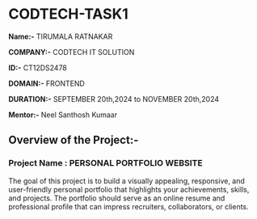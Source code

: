 # CODTECH-TASK1

**Name:-** TIRUMALA RATNAKAR

**COMPANY:-** CODTECH IT SOLUTION

**ID:-** CT12DS2478

**DOMAIN:-** FRONTEND

**DURATION:-** SEPTEMBER 20th,2024 to NOVEMBER 20th,2024

**Mentor:-** Neel Santhosh Kumaar

## Overview of the Project:-
### Project Name : PERSONAL PORTFOLIO WEBSITE
The goal of this project is to build a visually appealing, responsive, and user-friendly personal portfolio that highlights your achievements, skills, and projects. The portfolio should serve as an online resume and professional profile that can impress recruiters, collaborators, or clients.

